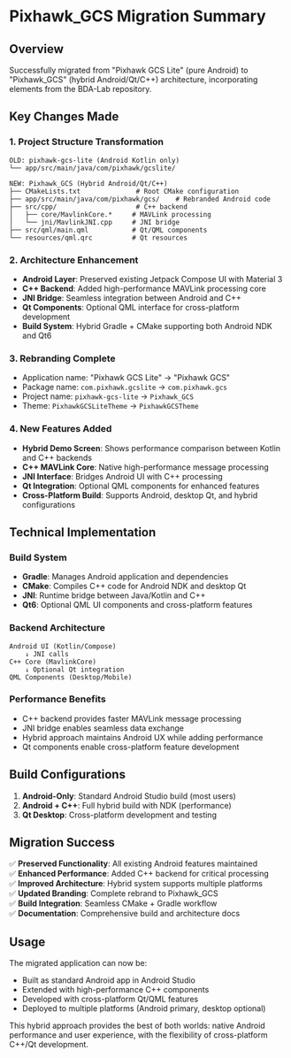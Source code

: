 # Pixhawk_GCS Migration Summary

## Overview
Successfully migrated from "Pixhawk GCS Lite" (pure Android) to "Pixhawk_GCS" (hybrid Android/Qt/C++) architecture, incorporating elements from the BDA-Lab repository.

## Key Changes Made

### 1. Project Structure Transformation
```
OLD: pixhawk-gcs-lite (Android Kotlin only)
└── app/src/main/java/com/pixhawk/gcslite/

NEW: Pixhawk_GCS (Hybrid Android/Qt/C++)
├── CMakeLists.txt              # Root CMake configuration
├── app/src/main/java/com/pixhawk/gcs/    # Rebranded Android code  
├── src/cpp/                    # C++ backend
│   ├── core/MavlinkCore.*     # MAVLink processing
│   └── jni/MavlinkJNI.cpp     # JNI bridge
├── src/qml/main.qml           # Qt/QML components
└── resources/qml.qrc          # Qt resources
```

### 2. Architecture Enhancement
- **Android Layer**: Preserved existing Jetpack Compose UI with Material 3
- **C++ Backend**: Added high-performance MAVLink processing core
- **JNI Bridge**: Seamless integration between Android and C++ 
- **Qt Components**: Optional QML interface for cross-platform development
- **Build System**: Hybrid Gradle + CMake supporting both Android NDK and Qt6

### 3. Rebranding Complete
- Application name: "Pixhawk GCS Lite" → "Pixhawk GCS"
- Package name: `com.pixhawk.gcslite` → `com.pixhawk.gcs` 
- Project name: `pixhawk-gcs-lite` → `Pixhawk_GCS`
- Theme: `PixhawkGCSLiteTheme` → `PixhawkGCSTheme`

### 4. New Features Added
- **Hybrid Demo Screen**: Shows performance comparison between Kotlin and C++ backends
- **C++ MAVLink Core**: Native high-performance message processing
- **JNI Interface**: Bridges Android UI with C++ processing
- **Qt Integration**: Optional QML components for enhanced features
- **Cross-Platform Build**: Supports Android, desktop Qt, and hybrid configurations

## Technical Implementation

### Build System
- **Gradle**: Manages Android application and dependencies
- **CMake**: Compiles C++ code for Android NDK and desktop Qt
- **JNI**: Runtime bridge between Java/Kotlin and C++
- **Qt6**: Optional QML UI components and cross-platform features

### Backend Architecture  
```
Android UI (Kotlin/Compose) 
    ↓ JNI calls
C++ Core (MavlinkCore)
    ↓ Optional Qt integration  
QML Components (Desktop/Mobile)
```

### Performance Benefits
- C++ backend provides faster MAVLink message processing
- JNI bridge enables seamless data exchange
- Hybrid approach maintains Android UX while adding performance
- Qt components enable cross-platform feature development

## Build Configurations

1. **Android-Only**: Standard Android Studio build (most users)
2. **Android + C++**: Full hybrid build with NDK (performance)  
3. **Qt Desktop**: Cross-platform development and testing

## Migration Success

✅ **Preserved Functionality**: All existing Android features maintained  
✅ **Enhanced Performance**: Added C++ backend for critical processing  
✅ **Improved Architecture**: Hybrid system supports multiple platforms  
✅ **Updated Branding**: Complete rebrand to Pixhawk_GCS  
✅ **Build Integration**: Seamless CMake + Gradle workflow  
✅ **Documentation**: Comprehensive build and architecture docs  

## Usage

The migrated application can now be:
- Built as standard Android app in Android Studio
- Extended with high-performance C++ components  
- Developed with cross-platform Qt/QML features
- Deployed to multiple platforms (Android primary, desktop optional)

This hybrid approach provides the best of both worlds: native Android performance and user experience, with the flexibility of cross-platform C++/Qt development.